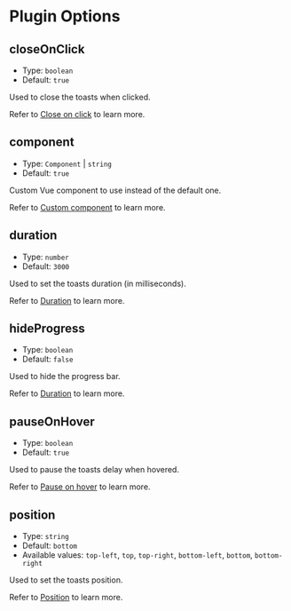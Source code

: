 # Plugin Options

## closeOnClick

- Type: `boolean`
- Default: `true`

Used to close the toasts when clicked.

Refer to [Close on click](../guide/conf-close-on-click) to learn more.

## component

- Type: `Component` | `string`
- Default: `true`

Custom Vue component to use instead of the default one.

Refer to [Custom component](../guide/conf-custom-toast) to learn more.

## duration

- Type: `number`
- Default: `3000`

Used to set the toasts duration (in milliseconds).

Refer to [Duration](../guide/conf-duration) to learn more.

## hideProgress

- Type: `boolean`
- Default: `false`

Used to hide the progress bar.

Refer to [Duration](../guide/conf-duration#progress-bar) to learn more.

## pauseOnHover

- Type: `boolean`
- Default: `true`

Used to pause the toasts delay when hovered.

Refer to [Pause on hover](../guide/conf-pause-on-hover) to learn more.

## position

- Type: `string`
- Default: `bottom`
- Available values: `top-left`, `top`, `top-right`, `bottom-left`, `bottom`, `bottom-right`

Used to set the toasts position.

Refer to [Position](../guide/conf-position) to learn more.
